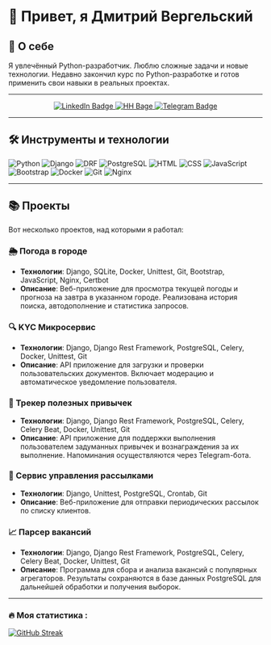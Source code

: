 # 👋 Привет, я Дмитрий Вергельский

## 🚀 О себе

Я увлечённый Python-разработчик. Люблю сложные задачи и новые технологии. Недавно закончил курс по Python-разработке и готов применить свои навыки в реальных проектах.

---

<div id="badges" align="center">
  <a href="https://linkedin.com/in/vergelsky/">
    <img src="https://img.shields.io/badge/LinkedIn-blue?style=for-the-badge&logo=linkedin&logoColor=white" alt="LinkedIn Badge"/>
  </a>
  <a href="your-linkedin-URL">
    <img src="https://img.shields.io/badge/HeadHuner-red?style=for-the-badge&logo=headhunter&logoColor=white" alt="HH Bage"/>
  </a>
  <a href="https://t.me/graf_werger">
    <img src="https://img.shields.io/badge/Telegram-blue?style=for-the-badge&logo=telegram&logoColor=white" alt="Telegram Badge"/>
  </a>
  <br>
  <img src="https://komarev.com/ghpvc/?username=vergelsky&style=flat-square&color=blue" alt="" align="center">
</div>

---


## 🛠️ Инструменты и технологии
![Python](https://img.shields.io/badge/Python-F7DF1E?style=for-the-badge&logo=python&logoColor=black)
![Django](https://img.shields.io/badge/Django-316192?style=for-the-badge&logo=django&logoColor=white)
![DRF](https://img.shields.io/badge/DRF-6DA55F?style=for-the-badge&logo=DRF&logoColor=white)
![PostgreSQL](https://img.shields.io/badge/PostgreSQL%20actions-%232671E5.svg?style=for-the-badge&logo=PostgreSQL&logoColor=white)
![HTML](https://img.shields.io/badge/HTML-%2320232a.svg?style=for-the-badge&logo=HTML&logoColor=%orange)
![CSS](https://img.shields.io/badge/CSS-%23593d88.svg?style=for-the-badge&logo=CSS&logoColor=white)
![JavaScript](https://img.shields.io/badge/JavaScript-black?style=for-the-badge&logo=JavaScript&logoColor=white)
![Bootstrap](https://img.shields.io/badge/Bootstrap-blue?style=for-the-badge&logo=Bootstrap&logoColor=white)
![Docker](https://img.shields.io/badge/Docker-316192?style=for-the-badge&logo=docker&logoColor=white)
![Git](https://img.shields.io/badge/Git%20actions-%232671E5.svg?style=for-the-badge&logo=git&logoColor=white)
![Nginx](https://img.shields.io/badge/Nginx%20actions-%232671E5.svg?style=for-the-badge&logo=Nginx&logoColor=white)

---

## 📚 Проекты

Вот несколько проектов, над которыми я работал:

### 🌦️ Погода в городе
- **Технологии**: Django, SQLite, Docker, Unittest, Git, Bootstrap, JavaScript, Nginx, Certbot
- **Описание**: Веб-приложение для просмотра текущей погоды и прогноза на завтра в указанном городе. Реализована история поиска, автодополнение и статистика запросов.

### 🔍 KYC Микросервис
- **Технологии**: Django, Django Rest Framework, PostgreSQL, Celery, Docker, Unittest, Git
- **Описание**: API приложение для загрузки и проверки пользовательских документов. Включает модерацию и автоматическое уведомление пользователя.

### 📅 Трекер полезных привычек
- **Технологии**: Django, Django Rest Framework, PostgreSQL, Celery, Celery Beat, Docker, Unittest, Git
- **Описание**: API приложение для поддержки выполнения пользователем задуманных привычек и вознаграждения за их выполнение. Напоминания осуществляются через Telegram-бота.

### 📧 Сервис управления рассылками
- **Технологии**: Django, Unittest, PostgreSQL, Crontab, Git
- **Описание**: Веб-приложение для отправки периодических рассылок по списку клиентов.

### 📈 Парсер вакансий
- **Технологии**: Django, Django Rest Framework, PostgreSQL, Celery, Celery Beat, Docker, Unittest, Git
- **Описание**: Программа для сбора и анализа вакансий с популярных агрегаторов. Результаты сохраняются в базе данных PostgreSQL для дальнейшей обработки и получения выборок.

---

### :fire: Моя статистика :

[![GitHub Streak](https://streak-stats.demolab.com?user=vergelsky&theme=transparent&hide_border=true&mode=weekly&fire=FF2222&dates=2C68F6&currStreakLabel=2C68F6&currStreakNum=2C68F6)](https://git.io/streak-stats)
